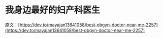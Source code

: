 # 我身边最好的妇产科医生

原文：[https://dev.to/mayajan13641058/best-obgyn-doctor-near-me-2257](https://dev.to/mayajan13641058/best-obgyn-doctor-near-me-2257)
